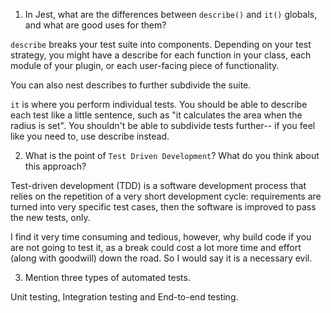 1. In Jest, what are the differences between `describe()` and `it()` globals, and what are good uses for them?

`describe` breaks your test suite into components. Depending on your test strategy, you might have a describe for each function in your class, each module of your plugin, or each user-facing piece of functionality.

You can also nest describes to further subdivide the suite.

`it` is where you perform individual tests. You should be able to describe each test like a little sentence, such as "it calculates the area when the radius is set". You shouldn't be able to subdivide tests further-- if you feel like you need to, use describe instead.

2. What is the point of `Test Driven Development`? What do you think about this approach?

Test-driven development (TDD) is a software development process that relies on the repetition of a very short development cycle: requirements are turned into very specific test cases, then the software is improved to pass the new tests, only.

I find it very time consuming and tedious, however, why build code if you are not going to test it, as a break could cost a lot more time and effort (along with goodwill) down the road.  So I would say it is a necessary evil.

3. Mention three types of automated tests.

Unit testing, Integration testing and End-to-end testing.
